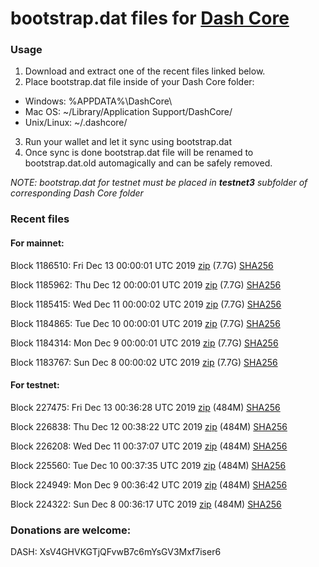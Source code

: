 # bootstrap.dat files for [Dash Core](https://github.com/dashpay/dash)

### Usage

1. Download and extract one of the recent files linked below.
2. Place bootstrap.dat file inside of your Dash Core folder:
 - Windows: %APPDATA%\DashCore\
 - Mac OS: ~/Library/Application Support/DashCore/
 - Unix/Linux: ~/.dashcore/
3. Run your wallet and let it sync using bootstrap.dat
4. Once sync is done bootstrap.dat file will be renamed to bootstrap.dat.old automagically and can be safely removed.

_NOTE: bootstrap.dat for testnet must be placed in **testnet3** subfolder of corresponding Dash Core folder_

### Recent files

#### For mainnet:

Block 1186510: Fri Dec 13 00:00:01 UTC 2019 [zip](https://dash-bootstrap.ams3.digitaloceanspaces.com/mainnet/2019-12-13/bootstrap.dat.zip) (7.7G) [SHA256](https://dash-bootstrap.ams3.digitaloceanspaces.com/mainnet/2019-12-13/sha256.txt)

Block 1185962: Thu Dec 12 00:00:01 UTC 2019 [zip](https://dash-bootstrap.ams3.digitaloceanspaces.com/mainnet/2019-12-12/bootstrap.dat.zip) (7.7G) [SHA256](https://dash-bootstrap.ams3.digitaloceanspaces.com/mainnet/2019-12-12/sha256.txt)

Block 1185415: Wed Dec 11 00:00:02 UTC 2019 [zip](https://dash-bootstrap.ams3.digitaloceanspaces.com/mainnet/2019-12-11/bootstrap.dat.zip) (7.7G) [SHA256](https://dash-bootstrap.ams3.digitaloceanspaces.com/mainnet/2019-12-11/sha256.txt)

Block 1184865: Tue Dec 10 00:00:01 UTC 2019 [zip](https://dash-bootstrap.ams3.digitaloceanspaces.com/mainnet/2019-12-10/bootstrap.dat.zip) (7.7G) [SHA256](https://dash-bootstrap.ams3.digitaloceanspaces.com/mainnet/2019-12-10/sha256.txt)

Block 1184314: Mon Dec  9 00:00:01 UTC 2019 [zip](https://dash-bootstrap.ams3.digitaloceanspaces.com/mainnet/2019-12-09/bootstrap.dat.zip) (7.7G) [SHA256](https://dash-bootstrap.ams3.digitaloceanspaces.com/mainnet/2019-12-09/sha256.txt)

Block 1183767: Sun Dec  8 00:00:02 UTC 2019 [zip](https://dash-bootstrap.ams3.digitaloceanspaces.com/mainnet/2019-12-08/bootstrap.dat.zip) (7.7G) [SHA256](https://dash-bootstrap.ams3.digitaloceanspaces.com/mainnet/2019-12-08/sha256.txt)


#### For testnet:

Block 227475: Fri Dec 13 00:36:28 UTC 2019 [zip](https://dash-bootstrap.ams3.digitaloceanspaces.com/testnet/2019-12-13/bootstrap.dat.zip) (484M) [SHA256](https://dash-bootstrap.ams3.digitaloceanspaces.com/testnet/2019-12-13/sha256.txt)

Block 226838: Thu Dec 12 00:38:22 UTC 2019 [zip](https://dash-bootstrap.ams3.digitaloceanspaces.com/testnet/2019-12-12/bootstrap.dat.zip) (484M) [SHA256](https://dash-bootstrap.ams3.digitaloceanspaces.com/testnet/2019-12-12/sha256.txt)

Block 226208: Wed Dec 11 00:37:07 UTC 2019 [zip](https://dash-bootstrap.ams3.digitaloceanspaces.com/testnet/2019-12-11/bootstrap.dat.zip) (484M) [SHA256](https://dash-bootstrap.ams3.digitaloceanspaces.com/testnet/2019-12-11/sha256.txt)

Block 225560: Tue Dec 10 00:37:35 UTC 2019 [zip](https://dash-bootstrap.ams3.digitaloceanspaces.com/testnet/2019-12-10/bootstrap.dat.zip) (484M) [SHA256](https://dash-bootstrap.ams3.digitaloceanspaces.com/testnet/2019-12-10/sha256.txt)

Block 224949: Mon Dec  9 00:36:42 UTC 2019 [zip](https://dash-bootstrap.ams3.digitaloceanspaces.com/testnet/2019-12-09/bootstrap.dat.zip) (484M) [SHA256](https://dash-bootstrap.ams3.digitaloceanspaces.com/testnet/2019-12-09/sha256.txt)

Block 224322: Sun Dec  8 00:36:17 UTC 2019 [zip](https://dash-bootstrap.ams3.digitaloceanspaces.com/testnet/2019-12-08/bootstrap.dat.zip) (484M) [SHA256](https://dash-bootstrap.ams3.digitaloceanspaces.com/testnet/2019-12-08/sha256.txt)


### Donations are welcome:

DASH: XsV4GHVKGTjQFvwB7c6mYsGV3Mxf7iser6
